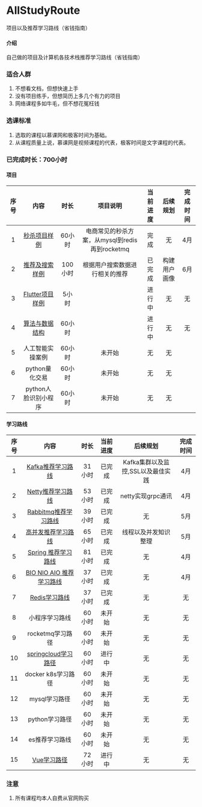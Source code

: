 # AllStudyRoute
项目以及推荐学习路线（省钱指南）

#### 介绍
自己做的项目及计算机各技术栈推荐学习路线（省钱指南）

### 适合人群
1. 不想看文档，但想快速上手
2. 没有项目练手，但想简历上多几个有力的项目
3. 网络课程多如牛毛，但不想花冤枉钱

### 选课标准
1. 选取的课程以慕课网和极客时间为基础。
2. 从课程质量上说，慕课网是视频课程的代表，极客时间是文字课程的代表。

### 已完成时长：700小时


#### 项目
| 序号| 内容 | 时长 |项目说明|当前进度|后续规划|完成时间|
| :---: | :----: | :----: |:----: |:----: |:----: |:----: |
| 1 | [秒杀项目样例](https://github.com/NewPracticer/SpikeExample)| 60小时|电商常见的秒杀方案，从mysql到redis再到rocketmq|完成|无|4月
| 2 | [推荐及搜索样例](https://github.com/NewPracticer/SearchRecommend)| 100小时|根据用户搜索数据进行相关的推荐|已完成|构建用户画像|6月
| 3 | [Flutter项目样例](https://github.com/NewPracticer/FlutterProjectAndRoute)| 5小时||进行中|无|无
| 4 | [算法与数据结构](https://github.com/NewPracticer/DataStructure)| 60小时||进行中|无|无
| 5 | 人工智能实操案例| 60小时|未开始|无|无
| 6 | python量化交易| 60小时|未开始|无|无
| 7 | python人脸识别小程序| 60小时|未开始|无|无

#### 学习路线 
| 序号| 内容 | 时长 |当前进度|后续规划|完成时间|
| :---: | :----: | :----: |:----: |:----: |:----: |
| 1 | [Kafka推荐学习路线](https://github.com/NewPracticer/KafkaStudyRoute) | 31小时 |已完成 |Kafka集群以及监控,SSL以及最佳实践|4月
| 2 | [Netty推荐学习路线](https://github.com/NewPracticer/netty)| 53小时|已完成|netty实现grpc通讯|4月
| 3 | [Rabbitmq推荐学习路线](https://github.com/NewPracticer/RabbbitStudy)| 39小时|已完成|无|5月
| 4 | [高并发推荐学习路线](https://github.com/NewPracticer/HighConcurrency)| 65小时|已完成|线程以及并发知识整理|5月
| 5 | [Spring 推荐学习路线](https://github.com/NewPracticer/SpringStudyRote)| 81小时|已完成|无|4月
| 6 | [BIO NIO AIO 推荐学习路线](https://github.com/NewPracticer/BIONIOAIO)| 37小时|已完成|无|4月
| 7 | [Redis学习路线](https://github.com/NewPracticer/RedisRoute)| 37小时|已完成|无|无
| 8 | 小程序学习路线| 60小时|未开始|无|无
| 9 | rocketmq学习路径| 60小时|未开始|无|无
| 10 | [springcloud学习路径](https://github.com/NewPracticer/SpringCloudRoute)| 60小时|进行中|无|无
| 11 | docker k8s学习路径| 60小时|未开始|无|无
| 12 | mysql学习路径| 60小时|未开始|无|无
| 13 | python学习路径| 60小时|未开始|无|无
| 14 | es推荐学习路线| 60小时|未开始|无|无
| 15 | [Vue学习路径](https://github.com/NewPracticer/VueProjectAndRoute)| 72小时|进行中|无|无


### 注意
1. 所有课程均本人自费从官网购买
